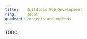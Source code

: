```yaml
---
title:    Buildless Web-Development  
ring:     adopt  
quadrant: concepts-and-methods
---
```


TODO
